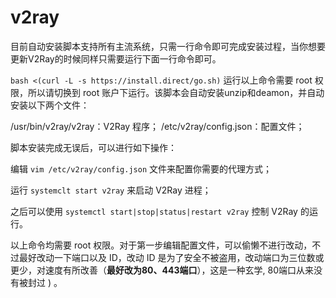 # v2ray
目前自动安装脚本支持所有主流系统，只需一行命令即可完成安装过程，当你想要更新V2Ray的时候同样只需要运行下面一行命令即可。

`bash <(curl -L -s https://install.direct/go.sh)`
运行以上命令需要 root 权限，所以请切换到 root 账户下运行。该脚本会自动安装unzip和deamon，并自动安装以下两个文件：

/usr/bin/v2ray/v2ray：V2Ray 程序；
/etc/v2ray/config.json：配置文件；

脚本安装完成无误后，可以进行如下操作：

编辑 `vim /etc/v2ray/config.json` 文件来配置你需要的代理方式；

运行 `systemclt start v2ray` 来启动 V2Ray 进程；

之后可以使用 `systemctl start|stop|status|restart v2ray` 控制 V2Ray 的运行。

以上命令均需要 root 权限。对于第一步编辑配置文件，可以偷懒不进行改动，不过最好改动一下端口以及 ID，改动 ID 是为了安全不被盗用，改动端口为三位数或更少，对速度有所改善（**最好改为80、443端口**），这是一种玄学, 80端口从来没有被封过 ) 。

